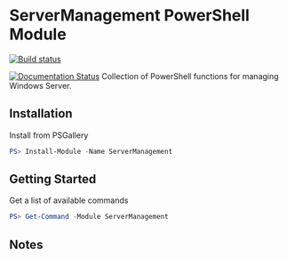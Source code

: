 # ServerManagement PowerShell Module

[![Build status](https://ci.appveyor.com/api/projects/status/stdm6vrj6i4ygtbn?svg=true)](https://ci.appveyor.com/project/twillin912/psservermanagement)

[![Documentation Status](http://readthedocs.org/projects/PSServerManagement/badge/?version=develop)](http://PSServerManagement.readthedocs.io/en/develop/?badge=develop)
Collection of PowerShell functions for managing Windows Server.

## Installation

Install from PSGallery

```powershell
PS> Install-Module -Name ServerManagement
```

## Getting Started

Get a list of available commands

```powershell
PS> Get-Command -Module ServerManagement
```

## Notes
